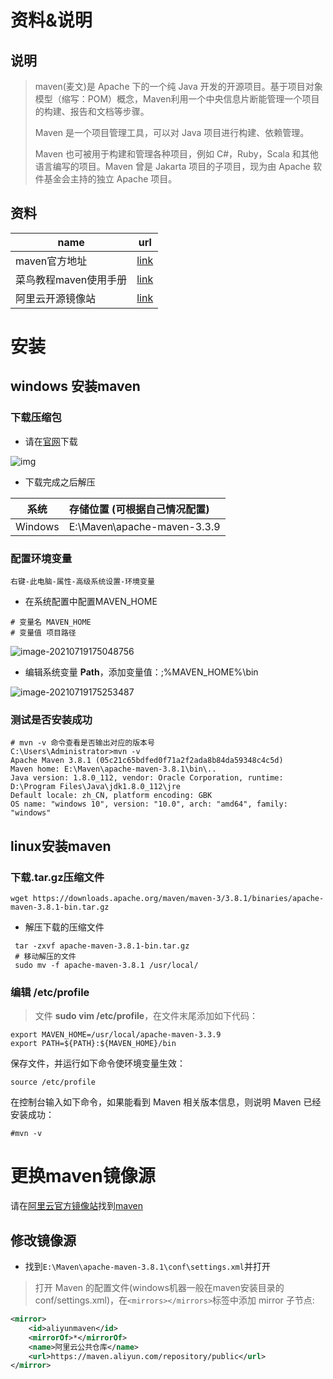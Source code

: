 # 资料&说明

## 说明

> maven(麦文)是 Apache 下的一个纯 Java 开发的开源项目。基于项目对象模型（缩写：POM）概念，Maven利用一个中央信息片断能管理一个项目的构建、报告和文档等步骤。
>
> Maven 是一个项目管理工具，可以对 Java 项目进行构建、依赖管理。
>
> Maven 也可被用于构建和管理各种项目，例如 C#，Ruby，Scala 和其他语言编写的项目。Maven 曾是 Jakarta 项目的子项目，现为由 Apache 软件基金会主持的独立 Apache 项目。

## 资料

| name                  | url                                                          |
| --------------------- | ------------------------------------------------------------ |
| maven官方地址         | [link](https://maven.apache.org/download.cgi)                |
| 菜鸟教程maven使用手册 | [link](https://www.runoob.com/maven/maven-tutorial.html)     |
| 阿里云开源镜像站      | [link](https://developer.aliyun.com/mirror/?spm=a2c6h.13651104.0.d1002.67f936a42n8Ond) |



# 安装

## windows 安装maven

### 下载压缩包

- 请在[官网](https://maven.apache.org/download.cgi)下载

![img](https://yaoliuyang-blog-images.oss-cn-beijing.aliyuncs.com/blogImages/750D721E-0624-4C16-AD4B-9EA5D7F6289A.png)

- 下载完成之后解压

|  系统   | 存储位置 (可根据自己情况配置) |
| :-----: | :---------------------------- |
| Windows | E:\Maven\apache-maven-3.3.9   |

### 配置环境变量

`右键-此电脑-属性-高级系统设置-环境变量`

- 在系统配置中配置MAVEN_HOME

```shell
# 变量名 MAVEN_HOME
# 变量值 项目路径
```



![image-20210719175048756](https://yaoliuyang-blog-images.oss-cn-beijing.aliyuncs.com/blogImages/image-20210719175048756.png)

- 编辑系统变量 **Path**，添加变量值：;%MAVEN_HOME%\bin

![image-20210719175253487](https://yaoliuyang-blog-images.oss-cn-beijing.aliyuncs.com/blogImages/image-20210719175253487.png)

### 测试是否安装成功

```shell
# mvn -v 命令查看是否输出对应的版本号
C:\Users\Administrator>mvn -v
Apache Maven 3.8.1 (05c21c65bdfed0f71a2f2ada8b84da59348c4c5d)
Maven home: E:\Maven\apache-maven-3.8.1\bin\..
Java version: 1.8.0_112, vendor: Oracle Corporation, runtime: D:\Program Files\Java\jdk1.8.0_112\jre
Default locale: zh_CN, platform encoding: GBK
OS name: "windows 10", version: "10.0", arch: "amd64", family: "windows"
```

##  linux安装maven

### 下载.tar.gz压缩文件

```shell
wget https://downloads.apache.org/maven/maven-3/3.8.1/binaries/apache-maven-3.8.1-bin.tar.gz
```

- 解压下载的压缩文件

```shell
 tar -zxvf apache-maven-3.8.1-bin.tar.gz
 # 移动解压的文件
 sudo mv -f apache-maven-3.8.1 /usr/local/
```

### 编辑 **/etc/profile** 

> 文件 **sudo vim /etc/profile**，在文件末尾添加如下代码：

```
export MAVEN_HOME=/usr/local/apache-maven-3.3.9
export PATH=${PATH}:${MAVEN_HOME}/bin
```

保存文件，并运行如下命令使环境变量生效：

```shell 
source /etc/profile
```

在控制台输入如下命令，如果能看到 Maven 相关版本信息，则说明 Maven 已经安装成功：

```shell
#mvn -v
```

# 更换maven镜像源

请在[阿里云官方镜像站](https://developer.aliyun.com/mirror/?spm=a2c6h.13651104.0.d1002.67f936a42n8Ond)找到[maven](https://developer.aliyun.com/mirror/maven?spm=a2c6h.13651102.0.0.74681b119zSMk3)

## 修改镜像源

- 找到`E:\Maven\apache-maven-3.8.1\conf\settings.xml`并打开

> 打开 Maven 的配置文件(windows机器一般在maven安装目录的conf/settings.xml)，在`<mirrors></mirrors>`标签中添加 mirror 子节点:

```xml
<mirror>
    <id>aliyunmaven</id>
    <mirrorOf>*</mirrorOf>
    <name>阿里云公共仓库</name>
    <url>https://maven.aliyun.com/repository/public</url>
</mirror>
```

